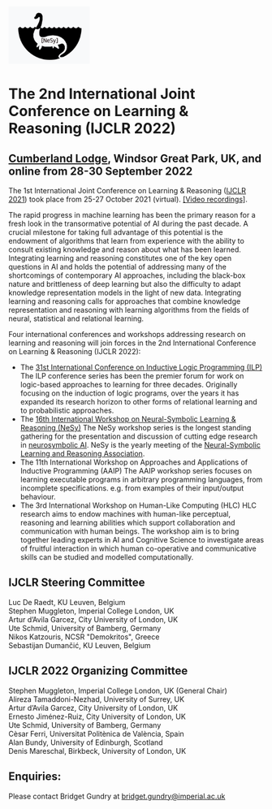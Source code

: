 
<a href="https://sites.google.com/view/nesy-2022/"><img src="pictures/nesy2.png" width="160" alt="NeSy"></a>

# The 2nd International Joint Conference on Learning & Reasoning (IJCLR 2022)
## [Cumberland Lodge](https://www.cumberlandlodge.ac.uk/), Windsor Great Park, UK, and online from 28-30 September 2022

The 1st International Joint Conference on Learning & Reasoning ([IJCLR 2021](http://lr2020.iit.demokritos.gr)) took place from 25-27 October 2021 (virtual). [[Video recordings]](https://www.youtube.com/playlist?list=PL18_rB75vx1PkjXnkX1jiqNeNnVCbNGIh). 

The rapid progress in machine learning has been the primary reason for a fresh look in the transormative potential of AI during the past decade. A crucial milestone for taking full advantage of this potential is the endowment of algorithms that learn from experience with the ability to consult existing knowledge and reason about what has been learned. Integrating learning and reasoning constitutes one of the key open questions in AI and holds the potential of addressing many of the shortcomings of contemporary AI approaches, including the black-box nature and brittleness of deep learning but also the difficulty to adapt knowledge representation models in the light of new data. Integrating learning and reasoning calls for approaches that combine knowledge representation and reasoning with learning algorithms from the fields of neural, statistical and relational learning.

Four international conferences and workshops addressing research on learning and reasoning will join forces in the 2nd International Conference on Learning & Reasoning (IJCLR 2022):

- The [31st International Conference on Inductive Logic Programming (ILP)](https://ijclr22.doc.ic.ac.uk/ilp2022.html) The ILP conference series has been the premier forum for work on logic-based approaches to learning for three decades. Originally focusing on the induction of logic programs, over the years it has expanded its research horizon to other forms of relational learning and to probabilistic approaches.
- The [16th International Workshop on Neural-Symbolic Learning & Reasoning (NeSy)](https://sites.google.com/view/nesy-2022/) The NeSy workshop series is the longest standing gathering for the presentation and discussion of cutting edge research in [neurosymbolic AI](http://www.neural-symbolic.org/). NeSy is the yearly meeting of the [Neural-Symbolic Learning and Reasoning Association](https://www.city-data-science-institute.com/nesy).
- The 11th International Workshop on Approaches and Applications of Inductive Programming (AAIP) The AAIP workshop series focuses on learning executable programs in arbitrary programming languages, from incomplete specifications. e.g. from examples of their input/output behaviour.
- The 3rd International Workshop on Human-Like Computing (HLC) HLC research aims to endow machines with human-like perceptual, reasoning and learning abilities which support collaboration and communication with human beings. The workshop aim is to bring together leading experts in AI and Cognitive Science to investigate areas of fruitful interaction in which human co-operative and communicative skills can be studied and modelled computationally.

## IJCLR Steering Committee

Luc De Raedt, KU Leuven, Belgium <br>
Stephen Muggleton, Imperial College London, UK <br>
Artur d’Avila Garcez, City University of London, UK <br>
Ute Schmid, University of Bamberg, Germany <br>
Nikos Katzouris, NCSR "Demokritos", Greece <br>
Sebastijan Dumančić, KU Leuven, Belgium <br>

## IJCLR 2022 Organizing Committee

Stephen Muggleton, Imperial College London, UK (General Chair) <br>
Alireza Tamaddoni-Nezhad, University of Surrey, UK <br>
Artur d’Avila Garcez, City University of London, UK <br>
Ernesto Jiménez-Ruiz, City University of London, UK <br>
Ute Schmid, University of Bamberg, Germany <br>
Cèsar Ferri, Universitat Politènica de València, Spain <br>
Alan Bundy, University of Edinburgh, Scotland <br>
Denis Mareschal, Birkbeck, University of London, UK <br>

## Enquiries:

Please contact Bridget Gundry at bridget.gundry@imperial.ac.uk

